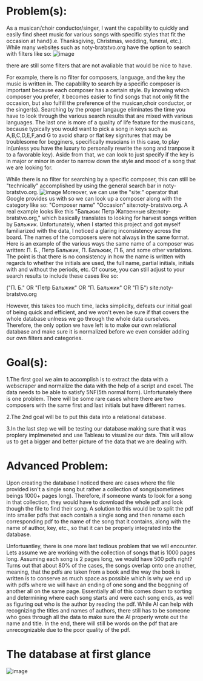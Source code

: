 # Problem(s):
As a musican/choir conductor/singer, I want the capability to quickly and easily find sheet music for various songs with specific styles that fit the occasion at hand(i.e. Thanksgiving, Christmas, wedding, funeral, etc.). While many websites such as noty-bratstvo.org have the option to search with filters like so:
![image](https://github.com/user-attachments/assets/8edca3c8-4613-4576-93a6-63ed27e68eca)

there are still some filters that are not avaliable that would be nice to have. 
  
  For example, there is no filter for composers, language, and the key the music is written in. The capability to search by a specific composer is important because each composer has a certain style. By knowing which composer you prefer, it becomes easier to find songs that not only fit the occasion, but also fulfill the preference of the musican,choir conductor, or the singer(s). Searching by the proper langauge eliminates the time you have to look through the various search results that are mixed with various languages. The last one is more of a quality of life feature for the musicans, because typically you would want to pick a song in keys such as A,B,C,D,E,F,and G to avoid sharp or flat key signitures that may be troublesome for begginers, specifically muscians in this case, to play in(unless you have the luxury to personally rewrite the song and tranpose it to a favorable key). Aside from that, we can look to just specify if the key is in major or minor in order to narrow down the style and mood of a song that we are looking for. 

  While there is no filter for searching by a specific composer, this can still be "technically" accomplished by using the general search bar in noty-bratstvo.org. 
![image](https://github.com/user-attachments/assets/e3760ce7-003a-476f-9814-379ba6a00c93)
Moreover, we can use the "site:" operator that Google provides us with so we can look up a composer along with the category like so: "Composer name" "Occasion" site:noty-bratstvo.org. A real example looks like this "Бальжик Петр Жатвенные site:noty-bratstvo.org," which basically translates to looking for harvest songs written by Бальжик. Unfortunately, when I started this project and got myself familiarized with the data, I noticed a glaring inconsistency across the board. The names of the composers were not always in the same format. Here is an example of the various ways the same name of a composer was written: П. Б., Петр Бальжик, П. Бальжик, П Б, and some other variations. The point is that there is no consistency in how the name is written with regards to whether the initials are used, the full name, partial initials, initials with and without the periods, etc. Of course, you can still adjust to your search results to include these cases like so:
  
("П. Б." OR "Петр Бальжик" OR "П. Бальжик" OR "П Б") site:noty-bratstvo.org

However, this takes too much time, lacks simplicity, defeats our initial goal of being quick and efficient, and we won't even be sure if that covers the whole database unlness we go through the whole data ourselves. Therefore, the only option we have left is to make our own relational database and make sure it is normalized before we even consider adding our own filters and categories. 

# Goal(s): 
1.The first goal we aim to accomplish is to extract the data with a webscraper and normalize the data with the help of a script and excel. The data needs to be able to satisfy 5NF(5th normal form). Unfortunately there is one problem. There will be some rare cases where there are two composers with the same first and last initials but have different names.

2.The 2nd goal will be to put this data into a relational database.

3.In the last step we will be testing our database making sure that it was proplery implmeneted and use Tableau to visualize our data. This will allow us to get a bigger and better picture of the data that we are dealing with.

# Advanced Problem:
  Upon creating the database I noticed there are cases where the file provided isn't a single song but rather a collection of songs(sometimes beings 1000+ pages long). Therefore, if someone wants to look for a song in that collection, they would have to download the whole pdf and look though the file to find their song. A solution to this would be to split the pdf into smaller pdfs that each contain a single song and then rename each corresponding pdf to the name of the song that it contains, along with the name of author, key, etc., so that it can be properly integrated into the database. 

Unfortuantley, there is one more last tedious problem that we will encounter. Lets assume we are working with the collection of songs that is 1000 pages long. Assuming each song is 2 pages long, we would have 500 pdfs right? Turns out that about 80% of the cases, the songs overlap onto one another, meaning, that the pdfs are taken from a book and the way the book is written is to conserve as much space as possible which is why we end up with pdfs where we will have an ending of one song and the beggning of another all on the same page. Essentially all of this comes down to sorting and determining where each song starts and were each song ends, as well as figuring out who is the author by reading the pdf. While AI can help with recognizing the titles and names of authors, there still has to be someone who goes through all the data to make sure the AI properly wrote out the name and title. In the end, there will still be words on the pdf that are unrecognizable due to the poor quality of the pdf.

# The database at first glance
![image](https://github.com/user-attachments/assets/bc21a794-e58f-40ac-b9dd-68a80f0311a8)




